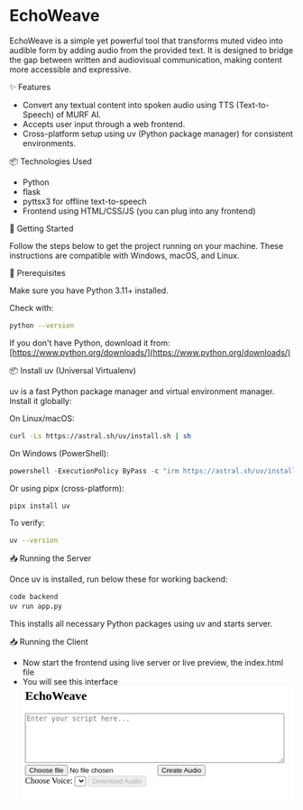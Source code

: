 # EchoWeave

EchoWeave is a simple yet powerful tool that transforms muted video into audible form by adding audio from the provided text. It is designed to bridge the gap between written and audiovisual communication, making content more accessible and expressive.

✨ Features

* Convert any textual content into spoken audio using TTS (Text-to-Speech) of MURF AI.
* Accepts user input through a web frontend.
* Cross-platform setup using uv (Python package manager) for consistent environments.

📦 Technologies Used

* Python
* flask
* pyttsx3 for offline text-to-speech
* Frontend using HTML/CSS/JS (you can plug into any frontend)


🚀 Getting Started

Follow the steps below to get the project running on your machine. These instructions are compatible with Windows, macOS, and Linux.

🔧 Prerequisites

Make sure you have Python 3.11+ installed.

Check with:

```bash
python --version
```

If you don't have Python, download it from: [https://www.python.org/downloads/](https://www.python.org/downloads/)

📦 Install uv (Universal Virtualenv)

uv is a fast Python package manager and virtual environment manager. Install it globally:

On Linux/macOS:

```bash
curl -Ls https://astral.sh/uv/install.sh | sh
```

On Windows (PowerShell):

```powershell
powershell -ExecutionPolicy ByPass -c "irm https://astral.sh/uv/install.ps1 | iex"
```

Or using pipx (cross-platform):

```bash
pipx install uv
```

To verify:

```bash
uv --version
```

📥 Running the Server

Once uv is installed, run below these for working backend:

```bash
code backend
uv run app.py
```

This installs all necessary Python packages using uv and starts server.

📥 Running the Client

- Now start the frontend using live server or live preview, the index.html file
- You will see this interface
![](./assets/echoweave-client.png)